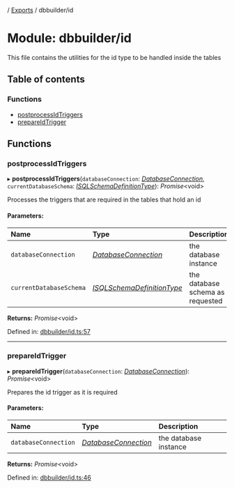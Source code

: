 [](../README.md) / [Exports](../modules.md) / dbbuilder/id

# Module: dbbuilder/id

This file contains the utilities for the id type to be handled inside
the tables

## Table of contents

### Functions

- [postprocessIdTriggers](dbbuilder_id.md#postprocessidtriggers)
- [prepareIdTrigger](dbbuilder_id.md#prepareidtrigger)

## Functions

### postprocessIdTriggers

▸ **postprocessIdTriggers**(`databaseConnection`: [*DatabaseConnection*](../classes/database.databaseconnection.md), `currentDatabaseSchema`: [*ISQLSchemaDefinitionType*](../interfaces/base_root_sql.isqlschemadefinitiontype.md)): *Promise*<void\>

Processes the triggers that are required in the tables that hold an id

#### Parameters:

Name | Type | Description |
:------ | :------ | :------ |
`databaseConnection` | [*DatabaseConnection*](../classes/database.databaseconnection.md) | the database instance   |
`currentDatabaseSchema` | [*ISQLSchemaDefinitionType*](../interfaces/base_root_sql.isqlschemadefinitiontype.md) | the database schema as requested    |

**Returns:** *Promise*<void\>

Defined in: [dbbuilder/id.ts:57](https://github.com/onzag/itemize/blob/28218320/dbbuilder/id.ts#L57)

___

### prepareIdTrigger

▸ **prepareIdTrigger**(`databaseConnection`: [*DatabaseConnection*](../classes/database.databaseconnection.md)): *Promise*<void\>

Prepares the id trigger as it is required

#### Parameters:

Name | Type | Description |
:------ | :------ | :------ |
`databaseConnection` | [*DatabaseConnection*](../classes/database.databaseconnection.md) | the database instance    |

**Returns:** *Promise*<void\>

Defined in: [dbbuilder/id.ts:46](https://github.com/onzag/itemize/blob/28218320/dbbuilder/id.ts#L46)
